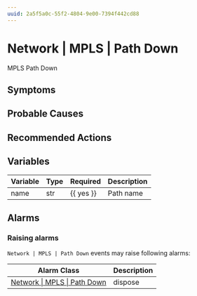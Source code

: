 ```yaml
---
uuid: 2a5f5a0c-55f2-4804-9e00-7394f442cd88
---
```

# Network | MPLS | Path Down

MPLS Path Down

## Symptoms

## Probable Causes

## Recommended Actions

## Variables

Variable | Type | Required | Description
--- | --- | --- | ---
name | str | {{ yes }} | Path name

## Alarms

### Raising alarms

`Network | MPLS | Path Down` events may raise following alarms:

Alarm Class | Description
--- | ---
[Network \| MPLS \| Path Down](../../../alarm-classes/network/mpls/path-down.md) | dispose
